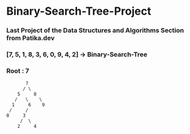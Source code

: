 # Binary-Search-Tree-Project
### Last Project of the Data Structures and Algorithms Section from Patika.dev

### [7, 5, 1, 8, 3, 6, 0, 9, 4, 2] -> Binary-Search-Tree

### Root : 7

           7
          / \
        5     8 
       /   \    \
      1     6    9
     /     /
    0     3
         /  \
        2     4 
